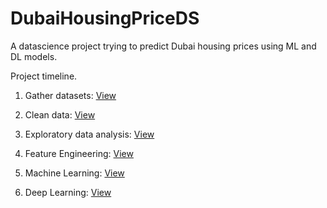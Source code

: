 # DubaiHousingPriceDS

A datascience project trying to predict Dubai housing prices using ML and DL models.

Project timeline.

1) Gather datasets: [View](https://github.com/FardinAhsan146/DubaiHousingPriceDS/tree/main/datasets)

2) Clean data: [View](https://nbviewer.org/github/FardinAhsan146/DubaiHousingPriceDS/blob/main/datacleaning_nb0.ipynb)

3) Exploratory data analysis: [View](https://nbviewer.org/github/FardinAhsan146/DubaiHousingPriceDS/blob/main/dataexploration_nb1.ipynb)

3) Feature Engineering: [View](https://github.com/FardinAhsan146/DubaiHousingPriceDS/blob/main/featureengineering_nb2.ipynb)

4) Machine Learning: [View](https://github.com/FardinAhsan146/DubaiHousingPriceDS/blob/main/xgbmodel_nb3.ipynb)

5) Deep Learning: [View](https://github.com/FardinAhsan146/DubaiHousingPriceDS/blob/main/dnnmodel_nb3.ipynb)


